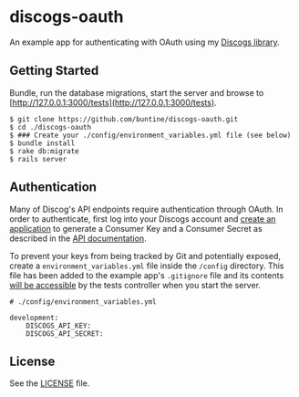 # discogs-oauth

An example app for authenticating with OAuth using my [Discogs library](https://github.com/buntine/discogs).

## Getting Started

Bundle, run the database migrations, start the server and browse to [http://127.0.0.1:3000/tests](http://127.0.0.1:3000/tests).

```
$ git clone https://github.com/buntine/discogs-oauth.git
$ cd ./discogs-oauth
$ ### Create your ./config/environment_variables.yml file (see below)
$ bundle install
$ rake db:migrate
$ rails server
```

## Authentication

Many of Discog's API endpoints require authentication through OAuth. In order to authenticate, first log into your Discogs account and [create an application](http://www.discogs.com/settings/developers) to generate a Consumer Key and a Consumer Secret as described in the [API documentation](http://www.discogs.com/developers/oauth.html).

To prevent your keys from being tracked by Git and potentially exposed, create a `environment_variables.yml` file inside the `/config` directory. This file has been added to the example app's `.gitignore` file and its contents [will be accessible](https://github.com/buntine/discogs-oauth/blob/master/app/controllers/tests_controller.rb#L11-L12) by the tests controller when you start the server.

```
# ./config/environment_variables.yml

development:
    DISCOGS_API_KEY:
    DISCOGS_API_SECRET:
```

## License

See the [LICENSE](https://github.com/mmwtsn/discogs-oauth/blob/master/LICENSE) file.
